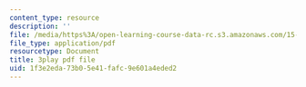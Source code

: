```yaml
---
content_type: resource
description: ''
file: /media/https%3A/open-learning-course-data-rc.s3.amazonaws.com/15-401-finance-theory-i-fall-2008/1f3e2eda73b05e41fafc9e601a4eded2_HdHlfiOAJyE.pdf
file_type: application/pdf
resourcetype: Document
title: 3play pdf file
uid: 1f3e2eda-73b0-5e41-fafc-9e601a4eded2
---
```


